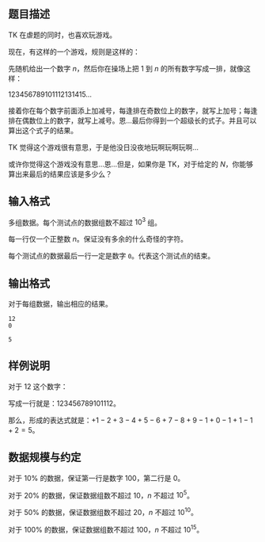 ## 题目描述

TK 在虐题的同时，也喜欢玩游戏。

现在，有这样的一个游戏，规则是这样的：

先随机给出一个数字 $n$，然后你在操场上把 $1$ 到 $n$ 的所有数字写成一排，就像这样：

$123456789101112131415\dots$

接着你在每个数字前面添上加减号，每逢排在奇数位上的数字，就写上加号；每逢排在偶数位上的数字，就写上减号。恩…最后你得到一个超级长的式子。并且可以算出这个式子的结果。

TK 觉得这个游戏很有意思，于是他没日没夜地玩啊玩啊玩啊…

或许你觉得这个游戏没有意思…恩…但是，如果你是 TK，对于给定的 $N$，你能够算出来最后的结果应该是多少么？

## 输入格式

多组数据。每个测试点的数据组数不超过 $10^3$ 组。

每一行仅一个正整数 $n$。保证没有多余的什么奇怪的字符。

每个测试点的数据最后一行一定是数字 `0`。代表这个测试点的结束。

## 输出格式

对于每组数据，输出相应的结果。

```input1
12
0
```

```output1
5
```

## 样例说明

对于 $12$ 这个数字：

写成一行就是：$123456789101112$。

那么，形成的表达式就是：$+1-2+3-4+5-6+7-8+9-1+0-1+1-1+2=5$。

## 数据规模与约定

对于 $10\%$ 的数据，保证第一行是数字 $100$，第二行是 $0$。

对于 $20\%$ 的数据，保证数据组数不超过 $10$，$n$ 不超过 $10^5$。

对于 $50\%$ 的数据，保证数据组数不超过 $20$，$n$ 不超过 $10^{10}$。

对于 $100\%$ 的数据，保证数据组数不超过 $100$，$n$ 不超过 $10^{15}$。

